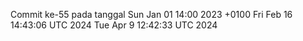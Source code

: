 Commit ke-55 pada tanggal Sun Jan 01 14:00 2023 +0100
Fri Feb 16 14:43:06 UTC 2024
Tue Apr  9 12:42:33 UTC 2024
